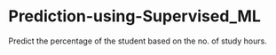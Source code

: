 # Prediction-using-Supervised_ML
Predict the percentage of the student based on the no. of study hours.
